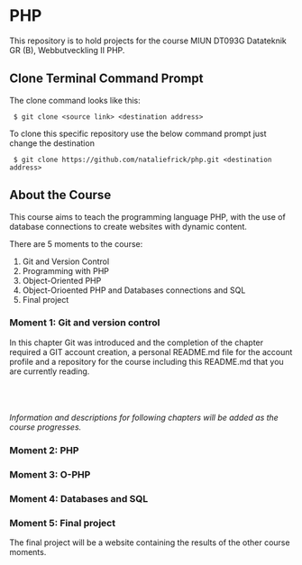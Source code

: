 # PHP
This repository is to hold projects for the course MIUN DT093G Datateknik GR (B), Webbutveckling II PHP.

## Clone Terminal Command Prompt
The clone command looks like this:

     $ git clone <source link> <destination address>   

To clone this specific repository use the below command prompt just change the destination

     $ git clone https://github.com/nataliefrick/php.git <destination address>   


## About the Course
This course aims to teach the programming language PHP, with the use of database connections to create websites with dynamic content.

There are 5 moments to the course:
1. Git and Version Control
2. Programming with PHP
3. Object-Oriented PHP
4. Object-Orioented PHP and Databases connections and SQL
5. Final project

### Moment 1: Git and version control
In this chapter Git was introduced and the completion of the chapter required a GIT account creation, a personal README.md file for the account profile and a repository for the course including this README.md that you are currently reading.

<br><br><br>
*Information and descriptions for following chapters will be added as the course progresses.*
### Moment 2: PHP
### Moment 3: O-PHP
### Moment 4: Databases and SQL


### Moment 5: Final project
The final project will be a website containing the results of the other course moments.
